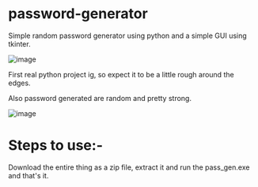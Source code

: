 # password-generator

Simple random password generator using python and a simple GUI using tkinter.

![image](https://user-images.githubusercontent.com/80566448/140772009-5a5c301d-7406-4065-a1a7-633aee43f443.png)

First real python project ig, so expect it to be a little rough around the edges.

Also password generated are random and pretty strong.

![image](https://user-images.githubusercontent.com/80566448/140772271-ad779171-31ec-4928-9441-809e6a73dcfe.png)

# Steps to use:-

Download the entire thing as a zip file, extract it and run the pass_gen.exe and that's it.
